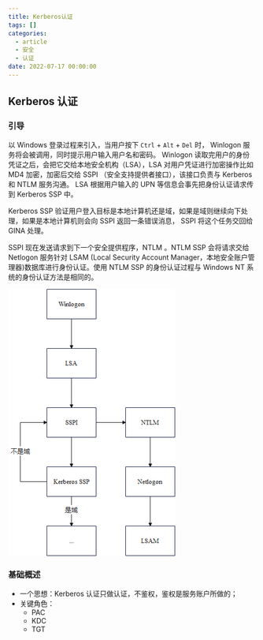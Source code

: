 ```yaml
---
title: Kerberos认证
tags: []
categories:
  - article
  - 安全
  - 认证
date: 2022-07-17 00:00:00
---
```


## Kerberos 认证

### 引导

以 Windows 登录过程来引入，当用户按下 `Ctrl` + `Alt` + `Del` 时， Winlogon 服务将会被调用，同时提示用户输入用户名和密码。 Winlogon 读取完用户的身份凭证之后，会把它交给本地安全机构（LSA），LSA 对用户凭证进行加密操作比如 MD4 加密，加密后交给 SSPI （安全支持提供者接口），该接口负责与 Kerberos 和 NTLM 服务沟通。 LSA 根据用户输入的 UPN 等信息会事先把身份认证请求传到 Kerberos SSP 中。

Kerberos SSP 验证用户登入目标是本地计算机还是域，如果是域则继续向下处理，如果是本地计算机则会向 SSPI 返回一条错误消息， SSPI 将这个任务交回给 GINA 处理。

SSPI 现在发送请求到下一个安全提供程序，NTLM 。NTLM SSP 会将请求交给 Netlogon 服务针对 LSAM (Local Security Account Manager，本地安全账户管理器)数据库进行身份认证。使用 NTLM SSP 的身份认证过程与 Windows NT 系统的身份认证方法是相同的。

![picture 2](../../../../assets/%E5%AE%89%E5%85%A8/%E8%AE%A4%E8%AF%81/Kerberos%E8%AE%A4%E8%AF%81/2da7dce4627606e18549b8fd770c54f9c54bed8846493242b8fcd579221447de.png)  

### 基础概述

- 一个思想：Kerberos 认证只做认证，不鉴权，鉴权是服务账户所做的； 
- 关键角色：
  - PAC
  - KDC
  - TGT